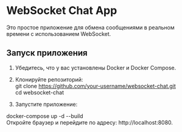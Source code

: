 # WebSocket Chat App

Это простое приложение для обмена сообщениями в реальном времени с использованием WebSocket.

## Запуск приложения

1. Убедитесь, что у вас установлены Docker и Docker Compose.
2. Клонируйте репозиторий:  
   git clone https://github.com/your-username/websocket-chat.git  
   cd websocket-chat  

3. Запустите приложение:

docker-compose up -d --build  
Откройте браузер и перейдите по адресу: http://localhost:8080.